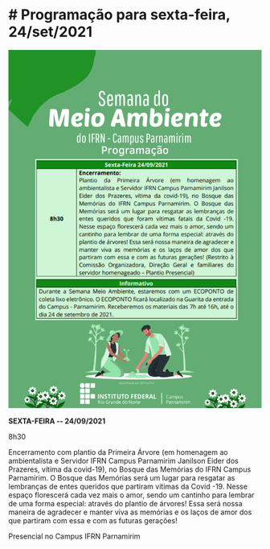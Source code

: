 # # Programação para sexta-feira, 24/set/2021

![](../images/page-5.png)

**SEXTA-FEIRA -- 24/09/2021**

8h30

Encerramento com plantio da Primeira Árvore (em homenagem ao
ambientalista e Servidor IFRN Campus Parnamirim Janilson Eider dos
Prazeres, vítima da covid-19), no Bosque das Memórias do IFRN Campus
Parnamirim. O Bosque das Memórias será um lugar para resgatar as
lembranças de entes queridos que partiram vítimas da Covid -19. Nesse
espaço florescerá cada vez mais o amor, sendo um cantinho para lembrar
de uma forma especial: através do plantio de árvores! Essa será nossa
maneira de agradecer e manter viva as memórias e os laços de amor dos
que partiram com essa e com as futuras gerações!

Presencial no Campus IFRN Parnamirim